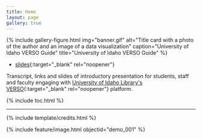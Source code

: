```yaml
---
title: Home
layout: page
gallery: true
---
```


{% include gallery-figure.html img="banner.gif" alt="Title card with a photo of the author and an image of a data visualization" caption="University of Idaho VERSO Guide" title="University of Idaho VERSO Guide" %}

- [slides](https://indd.adobe.com/view/ff58330e-d569-4def-826f-e9cc7d0653ad){:target="_blank" rel="noopener"}

Transcript, links and slides of introductory presentation for students, staff and faculty engaging with [University of Idaho Library's VERSO](https://www.lib.uidaho.edu/verso/){:target="_blank" rel="noopener"} platform. 

{% include toc.html %}

------

{% include template/credits.html %}

{% include feature/image.html objectid="demo_001" %}
